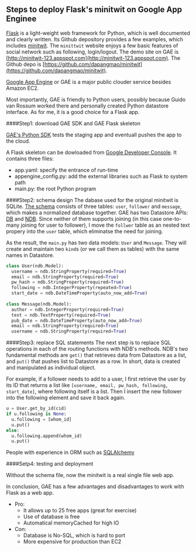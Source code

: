 Steps to deploy Flask's minitwit on Google App Enginee 
---

[Flask](https://github.com/mitsuhiko/flask) is a light-weight web framework for Python, which is well documented and clearly written. Its Github depository provides a few examples, which includes [minitwit](https://github.com/mitsuhiko/flask/tree/master/examples/minitwit). The `minittwit` website enjoys a few basic features of social network such as following, login/logout. The demo site on GAE is [http://minitwit-123.appspot.com](http://minitwit-123.appspot.com). The Github depo is [https://github.com/dapangmao/minitwit](https://github.com/dapangmao/minitwit).

[Google App Engine](https://appengine.google.com/) or GAE is a major public clouder service besides Amazon EC2. 


  
Most importantly, GAE is friendly to Python users, possibly because Guido van Rossum worked there and personally created Python datastore interface. As for me, it is a good choice for a Flask app. 
  
####Step1: download GAE SDK and GAE Flask skeleton 

[GAE's Python SDK](https://cloud.google.com/appengine/downloads#Google_App_Engine_SDK_for_Python) tests the staging app and eventuall pushes the app to the cloud. 

A Flask skeleton can be dowloaded from [Google Developer Console](https://console.developers.google.com/start/appengine). It contains three files:
  - app.yaml: specify the entrance of run-time
  - appengine_config.py: add the external libraries such as Flask to system path 
  - main.py: the root Python program

####Step2: schema design 
The dabase used for the original minitwit is SQLite. [The schema](https://github.com/mitsuhiko/flask/blob/master/examples/minitwit/schema.sql) consists of three tables: `user`, `follower` and `message`, which makes a normalized database together. GAE has two Datastore APIs: [DB](https://cloud.google.com/appengine/docs/python/datastore/) and [NDB](https://cloud.google.com/appengine/docs/python/ndb/). Since neither of them supports joining (in this case one-to-many joining for user to follower), I move the `follwer` table as an nested text propery into the `user` table, which eliminatse the need for joining. 

As the result, the `main.py` has two data models: `User` and `Message`. They will create and maintain two `kind`s (or we call them as tables) with the same names in Datastore. 
```python
class User(ndb.Model):
  username = ndb.StringProperty(required=True)
  email = ndb.StringProperty(required=True)
  pw_hash = ndb.StringProperty(required=True)
  following = ndb.IntegerProperty(repeated=True)
  start_date = ndb.DateTimeProperty(auto_now_add=True)
  
class Message(ndb.Model):
  author = ndb.IntegerProperty(required=True)
  text = ndb.TextProperty(required=True)
  pub_date = ndb.DateTimeProperty(auto_now_add=True)
  email = ndb.StringProperty(required=True)
  username = ndb.StringProperty(required=True)
```

####Step3: replace SQL statements
The next step is to replace SQL operations in each of the routing functions with NDB's methods. NDB's two fundamental methods are `get()` that retrieves data from Datastore as a list, and `put()` that pushes list to Datastore as a row. In short, data is created and manipulated as individual object. 

For example, if a follower needs to add to a user, I first retrieve the user by its ID that returns a list like `[username, email, pw_hash, following, start_date]`, where following itself is a list. Then I insert the new follower into the following element and save it back again. 
```python
u = User.get_by_id(cid)
if u.following is None:
  u.following = [whom_id]
  u.put()
else:
  u.following.append(whom_id)
  u.put()
```
People with experience in ORM such as [SQLAlchemy]()

####Setp4: testing and deployment

Without the schema file, now the minitwit is a real single file web app. 



In conclusion, GAE has a few advantages and disadvantages to work with Flask as a web app.
- Pro: 
  - It allows up to 25 free apps (great for exercise)
  - Use of database is free
  - Automatical memoryCached for high IO
- Con:
  - Database is No-SQL, which is hard to port
  - More expensive for production than EC2


